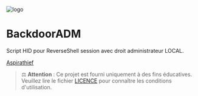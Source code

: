 ![logo](./logo.png) 

# BackdoorADM
Script HID pour ReverseShell session avec droit administrateur LOCAL. 

[Aspirathief](./Aspirathief)

> ⚖️ **Attention** : Ce projet est fourni uniquement à des fins éducatives.  
> Veuillez lire le fichier [LICENCE](./LICENCE) pour connaître les conditions d'utilisation.
